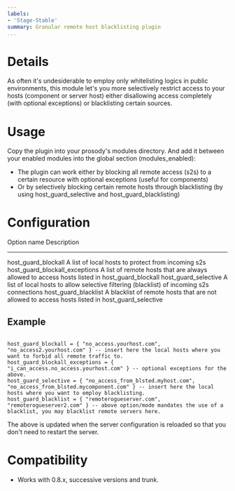 ```yaml
---
labels:
- 'Stage-Stable'
summary: Granular remote host blacklisting plugin
...
```


Details
=======

As often it's undesiderable to employ only whitelisting logics in public
environments, this module let's you more selectively restrict access to
your hosts (component or server host) either disallowing access
completely (with optional exceptions) or blacklisting certain sources.

Usage
=====

Copy the plugin into your prosody's modules directory. And add it
between your enabled modules into the global section (modules\_enabled):

-   The plugin can work either by blocking all remote access (s2s) to a
    certain resource with optional exceptions (useful for components)
-   Or by selectively blocking certain remote hosts through blacklisting
    (by using host\_guard\_selective and host\_guard\_blacklisting)

Configuration
=============

  Option name                         Description
  ----------------------------------- ---------------------------------------------------------------------------------------------------
  host\_guard\_blockall               A list of local hosts to protect from incoming s2s
  host\_guard\_blockall\_exceptions   A list of remote hosts that are always allowed to access hosts listed in host\_guard\_blockall
  host\_guard\_selective              A list of local hosts to allow selective filtering (blacklist) of incoming s2s connections
  host\_guard\_blacklist              A blacklist of remote hosts that are not allowed to access hosts listed in host\_guard\_selective

Example
-------

``` {.lua}

host_guard_blockall = { "no_access.yourhost.com", "no_access2.yourhost.com" } -- insert here the local hosts where you want to forbid all remote traffic to.
host_guard_blockall_exceptions = { "i_can_access.no_access.yourhost.com" } -- optional exceptions for the above.
host_guard_selective = { "no_access_from_blsted.myhost.com", "no_access_from_blsted.mycomponent.com" } -- insert here the local hosts where you want to employ blacklisting.
host_guard_blacklist = { "remoterogueserver.com", "remoterogueserver2.com" } -- above option/mode mandates the use of a blacklist, you may blacklist remote servers here.
```

The above is updated when the server configuration is reloaded so that
you don't need to restart the server.

Compatibility
=============

-   Works with 0.8.x, successive versions and trunk.
